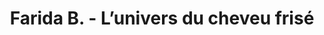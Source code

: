 ---
title: "Farida B. - L’univers du cheveu frisé"
url: /paris/farida-b-lunivers-du-cheveu-frise/
shop: Friseur
---